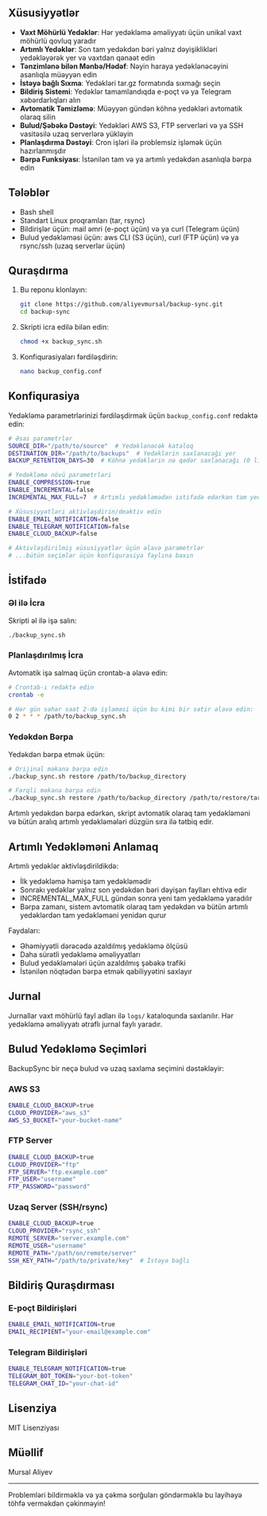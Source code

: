 ## Xüsusiyyətlər

- **Vaxt Möhürlü Yedəklər**: Hər yedəkləmə əməliyyatı üçün unikal vaxt möhürlü qovluq yaradır
- **Artımlı Yedəklər**: Son tam yedəkdən bəri yalnız dəyişiklikləri yedəkləyərək yer və vaxtdan qənaət edin
- **Tənzimlənə bilən Mənbə/Hədəf**: Nəyin haraya yedəklənəcəyini asanlıqla müəyyən edin
- **İstəyə bağlı Sıxma**: Yedəkləri tar.gz formatında sıxmağı seçin
- **Bildiriş Sistemi**: Yedəklər tamamlandıqda e-poçt və ya Telegram xəbərdarlıqları alın
- **Avtomatik Təmizləmə**: Müəyyən gündən köhnə yedəkləri avtomatik olaraq silin
- **Bulud/Şəbəkə Dəstəyi**: Yedəkləri AWS S3, FTP serverləri və ya SSH vasitəsilə uzaq serverlərə yükləyin
- **Planlaşdırma Dəstəyi**: Cron işləri ilə problemsiz işləmək üçün hazırlanmışdır
- **Bərpa Funksiyası**: İstənilən tam və ya artımlı yedəkdən asanlıqla bərpa edin

## Tələblər

- Bash shell
- Standart Linux proqramları (tar, rsync)
- Bildirişlər üçün: mail əmri (e-poçt üçün) və ya curl (Telegram üçün)
- Bulud yedəkləməsi üçün: aws CLI (S3 üçün), curl (FTP üçün) və ya rsync/ssh (uzaq serverlər üçün)

## Quraşdırma

1. Bu reponu klonlayın:
   ```bash
   git clone https://github.com/aliyevmursal/backup-sync.git
   cd backup-sync
   ```

2. Skripti icra edilə bilən edin:
   ```bash
   chmod +x backup_sync.sh
   ```

3. Konfiqurasiyaları fərdiləşdirin:
   ```bash
   nano backup_config.conf
   ```

## Konfiqurasiya

Yedəkləmə parametrlərinizi fərdiləşdirmək üçün `backup_config.conf` redaktə edin:

```bash
# Əsas parametrlər
SOURCE_DIR="/path/to/source"  # Yedəklənəcək kataloq
DESTINATION_DIR="/path/to/backups"  # Yedəklərin saxlanacağı yer
BACKUP_RETENTION_DAYS=30  # Köhnə yedəklərin nə qədər saxlanacağı (0 limitsiz)

# Yedəkləmə növü parametrləri
ENABLE_COMPRESSION=true
ENABLE_INCREMENTAL=false
INCREMENTAL_MAX_FULL=7  # Artımlı yedəkləmədən istifadə edərkən tam yedəklər arasında günlər

# Xüsusiyyətləri aktivləşdirin/deaktiv edin
ENABLE_EMAIL_NOTIFICATION=false
ENABLE_TELEGRAM_NOTIFICATION=false
ENABLE_CLOUD_BACKUP=false

# Aktivləşdirilmiş xüsusiyyətlər üçün əlavə parametrlər
# ...bütün seçimlər üçün konfiqurasiya faylına baxın
```

## İstifadə

### Əl ilə İcra

Skripti əl ilə işə salın:

```bash
./backup_sync.sh
```

### Planlaşdırılmış İcra

Avtomatik işə salmaq üçün crontab-a əlavə edin:

```bash
# Crontab-ı redaktə edin
crontab -e

# Hər gün səhər saat 2-də işləməsi üçün bu kimi bir sətir əlavə edin:
0 2 * * * /path/to/backup_sync.sh
```

### Yedəkdən Bərpa

Yedəkdən bərpa etmək üçün:

```bash
# Orijinal məkana bərpa edin
./backup_sync.sh restore /path/to/backup_directory

# Fərqli məkana bərpa edin
./backup_sync.sh restore /path/to/backup_directory /path/to/restore/target
```

Artımlı yedəkdən bərpa edərkən, skript avtomatik olaraq tam yedəkləməni və bütün aralıq artımlı yedəkləmələri düzgün sıra ilə tətbiq edir.

## Artımlı Yedəkləməni Anlamaq

Artımlı yedəklər aktivləşdirildikdə:
- İlk yedəkləmə həmişə tam yedəkləmədir
- Sonrakı yedəklər yalnız son yedəkdən bəri dəyişən faylları ehtiva edir
- INCREMENTAL_MAX_FULL gündən sonra yeni tam yedəkləmə yaradılır
- Bərpa zamanı, sistem avtomatik olaraq tam yedəkdən və bütün artımlı yedəklərdən tam yedəkləməni yenidən qurur

Faydaları:
- Əhəmiyyətli dərəcədə azaldılmış yedəkləmə ölçüsü
- Daha sürətli yedəkləmə əməliyyatları
- Bulud yedəkləmələri üçün azaldılmış şəbəkə trafiki
- İstənilən nöqtədən bərpa etmək qabiliyyətini saxlayır

## Jurnal

Jurnallar vaxt möhürlü fayl adları ilə `logs/` kataloqunda saxlanılır. Hər yedəkləmə əməliyyatı ətraflı jurnal faylı yaradır.

## Bulud Yedəkləmə Seçimləri

BackupSync bir neçə bulud və uzaq saxlama seçimini dəstəkləyir:

### AWS S3
```bash
ENABLE_CLOUD_BACKUP=true
CLOUD_PROVIDER="aws_s3"
AWS_S3_BUCKET="your-bucket-name"
```

### FTP Server
```bash
ENABLE_CLOUD_BACKUP=true
CLOUD_PROVIDER="ftp"
FTP_SERVER="ftp.example.com"
FTP_USER="username"
FTP_PASSWORD="password"
```

### Uzaq Server (SSH/rsync)
```bash
ENABLE_CLOUD_BACKUP=true
CLOUD_PROVIDER="rsync_ssh"
REMOTE_SERVER="server.example.com"
REMOTE_USER="username"
REMOTE_PATH="/path/on/remote/server"
SSH_KEY_PATH="/path/to/private/key"  # İstəyə bağlı
```

## Bildiriş Quraşdırması

### E-poçt Bildirişləri
```bash
ENABLE_EMAIL_NOTIFICATION=true
EMAIL_RECIPIENT="your-email@example.com"
```

### Telegram Bildirişləri
```bash
ENABLE_TELEGRAM_NOTIFICATION=true
TELEGRAM_BOT_TOKEN="your-bot-token"
TELEGRAM_CHAT_ID="your-chat-id"
```

## Lisenziya

MIT Lisenziyası

## Müəllif

Mursal Aliyev

---

Problemləri bildirməklə və ya çəkmə sorğuları göndərməklə bu layihəyə töhfə verməkdən çəkinməyin!